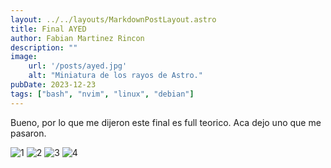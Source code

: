 ```yaml
---
layout: ../../layouts/MarkdownPostLayout.astro
title: Final AYED
author: Fabian Martinez Rincon
description: ""
image:
    url: '/posts/ayed.jpg'
    alt: "Miniatura de los rayos de Astro."
pubDate: 2023-12-23
tags: ["bash", "nvim", "linux", "debian"]
---
```


Bueno, por lo que me dijeron este final es full teorico. Aca dejo uno que me pasaron.

![1](https://github.com/Fabian-Martinez-Rincon/AyED/assets/55964635/ef5aff49-4269-4f1f-8164-8b301808ecbb)
![2](https://github.com/Fabian-Martinez-Rincon/AyED/assets/55964635/8c762ffb-5961-49a9-b99b-4ac3b927375a)
![3](https://github.com/Fabian-Martinez-Rincon/AyED/assets/55964635/32d10c94-08e8-432b-aeda-1948cd2a8448)
![4](https://github.com/Fabian-Martinez-Rincon/AyED/assets/55964635/54d41cb9-7478-4416-870a-a6936c30fced)